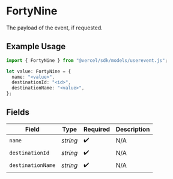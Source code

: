 # FortyNine

The payload of the event, if requested.

## Example Usage

```typescript
import { FortyNine } from "@vercel/sdk/models/userevent.js";

let value: FortyNine = {
  name: "<value>",
  destinationId: "<id>",
  destinationName: "<value>",
};
```

## Fields

| Field              | Type               | Required           | Description        |
| ------------------ | ------------------ | ------------------ | ------------------ |
| `name`             | *string*           | :heavy_check_mark: | N/A                |
| `destinationId`    | *string*           | :heavy_check_mark: | N/A                |
| `destinationName`  | *string*           | :heavy_check_mark: | N/A                |